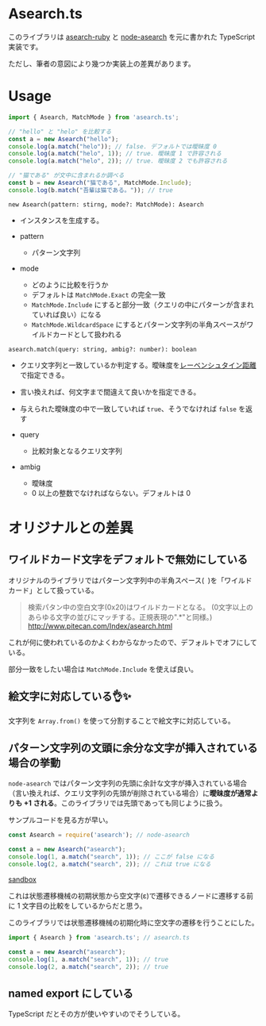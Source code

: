 # Asearch.ts

このライブラリは [asearch-ruby](https://github.com/masui/asearch-ruby) と [node-asearch](https://github.com/shokai/node-asearch) を元に書かれた TypeScript 実装です。

ただし、筆者の意図により幾つか実装上の差異があります。


# Usage

```typescript
import { Asearch, MatchMode } from 'asearch.ts';

// "hello" と "helo" を比較する
const a = new Asearch("hello");
console.log(a.match("helo")); // false. デフォルトでは曖昧度 0
console.log(a.match("helo", 1)); // true. 曖昧度 1 で許容される
console.log(a.match("helo", 2)); // true. 曖昧度 2 でも許容される

// "猫である" が文中に含まれるか調べる
const b = new Asearch("猫である", MatchMode.Include);
console.log(b.match("吾輩は猫である。")); // true
```

`new Asearch(pattern: stirng, mode?: MatchMode): Asearch`

- インスタンスを生成する。

- pattern
  - パターン文字列
- mode
  - どのように比較を行うか
  - デフォルトは `MatchMode.Exact` の完全一致
  - `MatchMode.Include` にすると部分一致（クエリの中にパターンが含まれていれば良い）になる
  - `MatchMode.WildcardSpace` にするとパターン文字列の半角スペースがワイルドカードとして扱われる

`asearch.match(query: string, ambig?: number): boolean`

- クエリ文字列と一致しているか判定する。曖昧度を[レーベンシュタイン距離](https://ja.wikipedia.org/wiki/%E3%83%AC%E3%83%BC%E3%83%99%E3%83%B3%E3%82%B7%E3%83%A5%E3%82%BF%E3%82%A4%E3%83%B3%E8%B7%9D%E9%9B%A2)で指定できる。
- 言い換えれば、何文字まで間違えて良いかを指定できる。
- 与えられた曖昧度の中で一致していれば `true`、そうでなければ `false` を返す

- query
  - 比較対象となるクエリ文字列
- ambig
  - 曖昧度
  - 0 以上の整数でなければならない。デフォルトは 0

# オリジナルとの差異

## ワイルドカード文字をデフォルトで無効にしている

オリジナルのライブラリではパターン文字列中の半角スペース(` `)を「ワイルドカード」として扱っている。

> 検索パタン中の空白文字(0x20)はワイルドカードとなる。 (0文字以上のあらゆる文字の並びにマッチする。正規表現の".*"と同様。)
> http://www.pitecan.com/Index/asearch.html

これが何に使われているのかよくわからなかったので、デフォルトでオフにしている。

部分一致をしたい場合は `MatchMode.Include` を使えば良い。

## 絵文字に対応している👌✨

文字列を `Array.from()` を使って分割することで絵文字に対応している。

## パターン文字列の文頭に余分な文字が挿入されている場合の挙動

`node-asearch` ではパターン文字列の先頭に余計な文字が挿入されている場合（言い換えれば、クエリ文字列の先頭が削除されている場合）に**曖昧度が通常よりも +1 される**。このライブラリでは先頭であっても同じように扱う。

サンプルコードを見る方が早い。

```javascript
const Asearch = require('asearch'); // node-asearch

const a = new Asearch("asearch");
console.log(1, a.match("search", 1)); // ここが false になる
console.log(2, a.match("search", 2)); // これは true になる
```
[sandbox](https://codesandbox.io/s/silly-mclaren-xguoi?file=/src/index.js)

これは状態遷移機械の初期状態から空文字(ε)で遷移できるノードに遷移する前に 1 文字目の比較をしているからだと思う。

このライブラリでは状態遷移機械の初期化時に空文字の遷移を行うことにした。

```typescript
import { Asearch } from 'asearch.ts'; // asearch.ts

const a = new Asearch("asearch");
console.log(1, a.match("search", 1)); // true
console.log(2, a.match("search", 2)); // true
```

## named export にしている

TypeScript だとその方が使いやすいのでそうしている。

